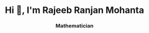 <h1 align="center"> Hi 👋, I'm Rajeeb Ranjan Mohanta </h1>
<h3 align="center"> Mathematician </h3>
<!--
**rajeeb504/rajeeb504** is a ✨ _special_ ✨ repository because its `README.md` (this file) appears on your GitHub profile.

Here are some ideas to get you started:

- 🔭 I’m currently working as a **postdoctoral fellow**.
- 🌱 I’m currently learning ...
- 👯 I’m looking to collaborate on ...
- 🤔 I’m looking for help with ...
- 💬 Ask me about ...
- 📫 How to reach me: ...
- 😄 Pronouns: ...
- ⚡ Fun fact: ...

